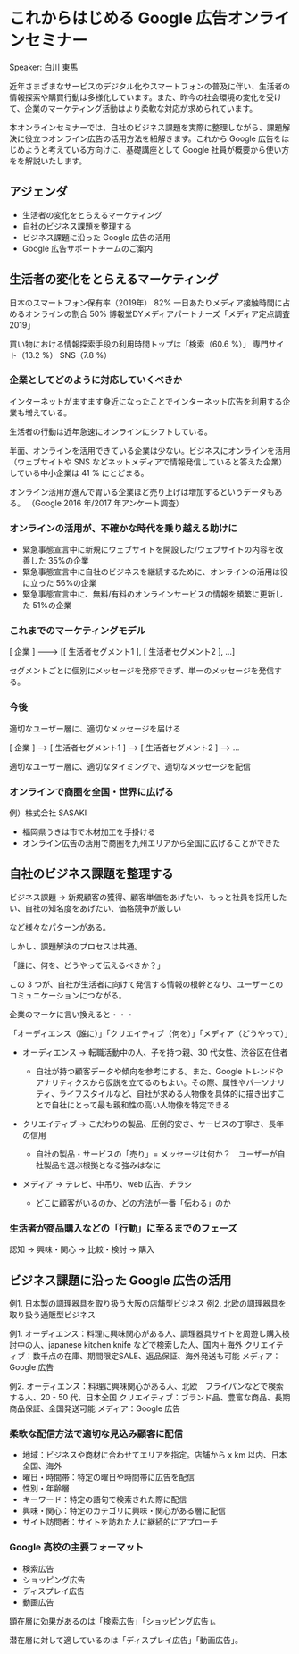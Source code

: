 # これからはじめる Google 広告オンラインセミナー

Speaker: 白川 東馬

近年さまざまなサービスのデジタル化やスマートフォンの普及に伴い、生活者の情報探索や購買行動は多様化しています。また、昨今の社会環境の変化を受けて、企業のマーケティング活動はより柔軟な対応が求められています。

本オンラインセミナーでは、自社のビジネス課題を実際に整理しながら、課題解決に役立つオンライン広告の活用方法を紐解きます。これから Google 広告をはじめようと考えている方向けに、基礎講座として Google 社員が概要から使い方をを解説いたします。

## アジェンダ
- 生活者の変化をとらえるマーケティング
- 自社のビジネス課題を整理する
- ビジネス課題に沿った Google 広告の活用
- Google 広告サポートチームのご案内

## 生活者の変化をとらえるマーケティング

日本のスマートフォン保有率（2019年） 82%
一日あたりメディア接触時間に占めるオンラインの割合 50%
博報堂DYメディアパートナーズ「メディア定点調査2019」

買い物における情報探索手段の利用時間トップは「検索（60.6 %）」
専門サイト（13.2 %）
SNS（7.8 %）

### 企業としてどのように対応していくべきか

インターネットがますます身近になったことでインターネット広告を利用する企業も増えている。

生活者の行動は近年急速にオンラインにシフトしている。

半面、オンラインを活用できている企業は少ない。ビジネスにオンラインを活用（ウェブサイトや SNS などネットメディアで情報発信していると答えた企業）している中小企業は 41 % にとどまる。

オンライン活用が進んで胃いる企業ほど売り上げは増加するというデータもある。
（Google 2016 年/2017 年アンケート調査）

### オンラインの活用が、不確かな時代を乗り越える助けに

- 緊急事態宣言中に新規にウェブサイトを開設した/ウェブサイトの内容を改善した 35%の企業
- 緊急事態宣言中に自社のビジネスを継続するために、オンラインの活用は役に立った 56%の企業
- 緊急事態宣言中に、無料/有料のオンラインサービスの情報を頻繁に更新した 51%の企業

### これまでのマーケティングモデル

[ 企業 ] ---> [[ 生活者セグメント1 ], [ 生活者セグメント2 ], ...]

セグメントごとに個別にメッセージを発疹できず、単一のメッセージを発信する。

### 今後

適切なユーザー層に、適切なメッセージを届ける

[ 企業 ]  --> [ 生活者セグメント1 ]
          --> [ 生活者セグメント2 ]
          --> ...

適切なユーザー層に、適切なタイミングで、適切なメッセージを配信

### オンラインで商圏を全国・世界に広げる

例）株式会社 SASAKI
- 福岡県うきは市で木材加工を手掛ける
- オンライン広告の活用で商圏を九州エリアから全国に広げることができた

## 自社のビジネス課題を整理する

ビジネス課題
-> 新規顧客の獲得、顧客単価をあげたい、もっと社員を採用したい、自社の知名度をあげたい、価格競争が厳しい

など様々なパターンがある。

しかし、課題解決のプロセスは共通。

「誰に、何を、どうやって伝えるべきか？」

この 3 つが、自社が生活者に向けて発信する情報の根幹となり、ユーザーとのコミュニケーションにつながる。

企業のマーケに言い換えると・・・

「オーディエンス（誰に）」「クリエイティブ（何を）」「メディア（どうやって）」

- オーディエンス -> 転職活動中の人、子を持つ親、30 代女性、渋谷区在住者
    - 自社が持つ顧客データや傾向を参考にする。また、Google トレンドやアナリティクスから仮説を立てるのもよい。その際、属性やパーソナリティ、ライフスタイルなど、自社が求める人物像を具体的に描き出すことで自社にとって最も親和性の高い人物像を特定できる

- クリエイティブ -> こだわりの製品、圧倒的安さ、サービスの丁寧さ、長年の信用
    - 自社の製品・サービスの「売り」= メッセージは何か？　ユーザーが自社製品を選ぶ根拠となる強みはなに

- メディア -> テレビ、中吊り、web 広告、チラシ
    - どこに顧客がいるのか、どの方法が一番「伝わる」のか

### 生活者が商品購入などの「行動」に至るまでのフェーズ

認知 -> 興味・関心 -> 比較・検討 -> 購入

## ビジネス課題に沿った Google 広告の活用

例1. 日本製の調理器具を取り扱う大阪の店舗型ビジネス
例2. 北欧の調理器具を取り扱う通販型ビジネス

例1.
オーディエンス：料理に興味関心がある人、調理器具サイトを周遊し購入検討中の人、japanese kitchen knife などで検索した人、国内＋海外
クリエイティブ：数千点の在庫、期間限定SALE、返品保証、海外発送も可能
メディア：Google 広告

例2.
オーディエンス：料理に興味関心がある人、北欧　フライパンなどで検索する人、20 - 50 代、日本全国
クリエイティブ：ブランド品、豊富な商品、長期商品保証、全国発送可能
メディア：Google 広告

### 柔軟な配信方法で適切な見込み顧客に配信

- 地域：ビジネスや商材に合わせてエリアを指定。店舗から x km 以内、日本全国、海外
- 曜日・時間帯：特定の曜日や時間帯に広告を配信
- 性別・年齢層
- キーワード：特定の語句で検索された際に配信
- 興味・関心：特定のカテゴリに興味・関心がある層に配信
- サイト訪問者：サイトを訪れた人に継続的にアプローチ

### Google 高校の主要フォーマット

- 検索広告
- ショッピング広告
- ディスプレイ広告
- 動画広告

顕在層に効果があるのは「検索広告」「ショッピング広告」。

潜在層に対して適しているのは「ディスプレイ広告」「動画広告」。